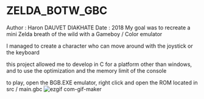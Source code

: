 # ZELDA_BOTW_GBC
Author : Haron DAUVET DIAKHATE
Date : 2018
My goal was to recreate a mini Zelda breath of the wild with a Gameboy / Color emulator

I managed to create a character who can move around with the joystick or the keyboard

this project allowed me to develop in C for a platform other than windows, and to use the optimization and the memory limit of the console

to play, open the BGB.EXE emulator, right click and open the ROM located in src / main.gbc
![ezgif com-gif-maker](https://user-images.githubusercontent.com/72145462/147699277-fc748d88-2848-4667-ad95-85e047071e53.gif)
